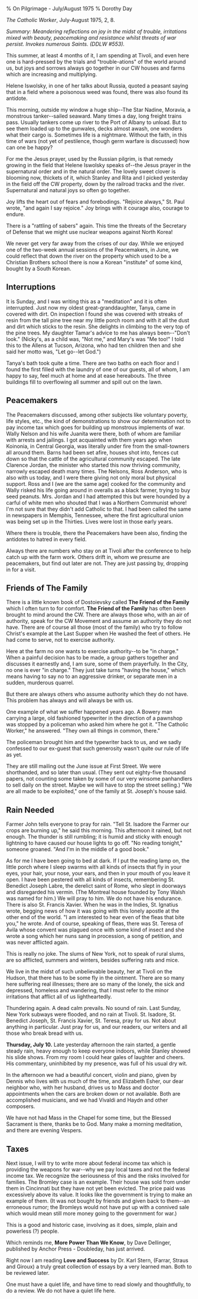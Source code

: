% On Pilgrimage - July/August 1975
% Dorothy Day

*The Catholic Worker*, July-August 1975, 2, 8.

*Summary: Meandering reflections on joy in the midst of trouble,
irritations mixed with beauty, peacemaking and resistance whilst threats
of war persist. Invokes numerous Saints. (DDLW \#553).*

This summer, at least 4 months of it, I am spending at Tivoli, and even
here one is hard-pressed by the trials and "trouble-ations" of the world
around us, but joys and sorrows always go together in our CW houses and
farms which are increasing and multiplying.

Helene Iswolsky, in one of her talks about Russia, quoted a peasant
saying that in a field where a poisonous weed was found, there was also
found its antidote.

This morning, outside my window a huge ship--The Star Nadine, Moravia, a
monstrous tanker--sailed seaward. Many times a day, long freight trains
pass. Usually tankers come up river to the Port of Albany to unload. But
to see them loaded up to the gunwales, decks almost awash, one wonders
what their cargo is. Sometimes life is a nightmare. Without the faith,
in this time of wars (not yet of pestilence, though germ warfare is
discussed) how can one be happy?

For me the Jesus prayer, used by the Russian pilgrim, is that remedy
growing in the field that Helene Iswolsky speaks of--the Jesus prayer in
the supernatural order and in the natural order. The lovely sweet clover
is blooming now, thickets of it, which Stanley and Rita and I picked
yesterday in the field off the CW property, down by the railroad tracks
and the river. Supernatural and natural joys so often go together.

Joy lifts the heart out of fears and forebodings. "Rejoice always," St.
Paul wrote, "and again I say rejoice." Joy brings with it courage also,
courage to endure.

There is a "rattling of sabers" again. This time the threats of the
Secretary of Defense that we might use nuclear weapons against North
Korea!

We never get very far away from the crises of our day. While we enjoyed
one of the two-week annual sessions of the Peacemakers, in June, we
could reflect that down the river on the property which used to be a
Christian Brothers school there is now a Korean "institute" of some
kind, bought by a South Korean.

Interruptions
-------------

It is Sunday, and I was writing this as a "meditation" and it is often
interrupted. Just now my oldest great-granddaughter, Tanya, came in
covered with dirt. On inspection I found she was covered with streaks of
resin from the tall pine tree near my little porch room and with it all
the dust and dirt which sticks to the resin. She delights in climbing to
the very top of the pine trees. My daughter Tamar's advice to me has
always been--"Don't look." (Nicky's, as a child was, "Not me," and
Mary's was "Me too!" I told this to the Allens at Tucson, Arizona, who
had ten children then and she said her motto was, "Let go--let God.")

Tanya's bath took quite a time. There are two baths on each floor and I
found the first filled with the laundry of one of our guests, all of
whom, I am happy to say, feel much at home and at ease hereabouts. The
three buildings fill to overflowing all summer and spill out on the
lawn.

Peacemakers
-----------

The Peacemakers discussed, among other subjects like voluntary poverty,
life styles, etc., the kind of demonstrations to show our determination
not to pay income tax which goes for building up monstrous implements of
war. Wally Nelson and his wife Juanita were there, both of whom are
familiar with arrests and jailings. I got acquainted with them years ago
when Koinonia, in Central Georgia, was literally under fire from the
small-towners all around them. Barns had been set afire, houses shot
into, fences cut down so that the cattle of the agricultural community
escaped. The late Clarence Jordan, the minister who started this now
thriving community, narrowly escaped death many times. The Nelsons, Ross
Anderson, who is also with us today, and I were there giving not only
moral but physical support. Ross and I (we are the same age) cooked for
the community and Wally risked his life going around in overalls as a
black farmer, trying to buy seed peanuts. Mrs. Jordan and I had
attempted this but were hounded by a carful of white men who shouted
that I was a Northern Communist whore! I'm not sure that they didn't add
Catholic to that. I had been called the same in newspapers in Memphis,
Tennessee, where the first agricultural union was being set up in the
Thirties. Lives were lost in those early years.

Where there is trouble, there the Peacemakers have been also, finding
the antidotes to hatred in every field.

Always there are numbers who stay on at Tivoli after the conference to
help catch up with the farm work. Others drift in, whom we presume are
peacemakers, but find out later are not. They are just passing by,
dropping in for a visit.

Friends of The Family
---------------------

There is a little known book of Dostoievsky called **The Friend of the
Family** which I often turn to for comfort. **The Friend of the Family**
has often been brought to mind around the CW. There are always those
who, with an air of authority, speak for the CW Movement and assume an
authority they do not have. There are of course all those (most of the
family) who try to follow Christ's example at the Last Supper when He
washed the feet of others. He had come to serve, not to exercise
authority.

Here at the farm no one wants to exercise authority--to be "in charge."
When a painful decision has to be made, a group gathers together and
discusses it earnestly and, I am sure, some of them prayerfully. In the
City, no one is ever "in charge." They just take turns "having the
house," which means having to say no to an aggressive drinker, or
separate men in a sudden, murderous quarrel.

But there are always others who assume authority which they do not have.
This problem has always and will always be with us.

One example of what we suffer happened years ago. A Bowery man carrying
a large, old fashioned typewriter in the direction of a pawnshop was
stopped by a policeman who asked him where he got it. "The Catholic
Worker," he answered. "They own all things in common, there."

The policeman brought him and the typewriter back to us, and we sadly
confessed to our ex-guest that such generosity wasn't quite our rule of
life as yet.

They are still mailing out the June issue at First Street. We were
shorthanded, and so later than usual. (They sent out eighty-five
thousand papers, not counting some taken by some of our very winsome
panhandlers to sell daily on the street. Maybe we will have to stop the
street selling.) "We are all made to be exploited," one of the family at
St. Joseph's house said.

Rain Needed
-----------

Farmer John tells everyone to pray for rain. "Tell St. Isadore the
Farmer our crops are burning up," he said this morning. This afternoon
it rained, but not enough. The thunder is still rumbling; it is humid
and sticky with enough lightning to have caused our house lights to go
off. "No reading tonight," someone groaned. "And I'm in the middle of a
good book."

As for me I have been going to bed at dark. If I put the reading lamp
on, the little porch where I sleep swarms with all kinds of insects that
fly in your eyes, your hair, your nose, your ears, and then in your
mouth of you leave it open. I have been pestered with all kinds of
insects, remembering St. Benedict Joseph Labre, the derelict saint of
Rome, who slept in doorways and disregarded his vermin. (The Montreal
house founded by Tony Walsh was named for him.) We will pray to him. We
do not have his endurance. There is also St. Francis Xavier. When he was
in the Indies, St. Ignatius wrote, begging news of how it was going with
this lonely apostle at the other end of the world. "I am interested to
hear even of the fleas that bite you," he wrote. And of course, speaking
of fleas, there was St. Teresa of Avila whose convent was plagued once
with some kind of insect and she wrote a song which her nuns sang in
procession, a song of petition, and was never afflicted again.

This is really no joke. The slums of New York, not to speak of rural
slums, are so afflicted, summers and winters, besides suffering rats and
mice.

We live in the midst of such unbelievable beauty, her at Tivoli on the
Hudson, that there has to be some fly in the ointment. There are so many
here suffering real illnesses; there are so many of the lonely, the sick
and depressed, homeless and wandering, that I must refer to the minor
irritations that afflict all of us lightheartedly.

Thundering again. A dead calm prevails. No sound of rain. Last Sunday,
New York subways were flooded, and no rain at Tivoli. St. Isadore, St.
Benedict Joseph, St. Francis Xavier, St. Teresa, pray for us. Not about
anything in particular. Just pray for us, and our readers, our writers
and all those who break bread with us.

**Thursday, July 10.** Late yesterday afternoon the rain started, a
gentle steady rain, heavy enough to keep everyone indoors, while Stanley
showed his slide shows. From my room I could hear gales of laughter and
cheers. His commentary, uninhibited by my presence, was full of his
usual dry wit.

In the afternoon we had a beautiful concert, violin and piano, given by
Dennis who lives with us much of the time, and Elizabeth Esher, our dear
neighbor who, with her husband, drives us to Mass and doctor
appointments when the cars are broken down or not available. Both are
accomplished musicians, and we had Vivaldi and Haydn and other
composers.

We have not had Mass in the Chapel for some time, but the Blessed
Sacrament is there, thanks be to God. Many make a morning meditation,
and there are evening Vespers.

Taxes
-----

Next issue, I will try to write more about federal income tax which is
providing the weapons for war--why we pay local taxes and not the
federal income tax. We recognize the seriousness of this and the risks
involved for families. The Bromley case is an example. Their house was
sold from under them in Cincinnati but they have not yet been evicted.
The price paid was excessively above its value. It looks like the
government is trying to make an example of them. (It was not bought by
friends and given back to them--an erroneous rumor; the Bromleys would
not have put up with a connived sale which would mean still more money
going to the government for war.)

This is a good and historic case, involving as it does, simple, plain
and powerless (?) people.

Which reminds me, **More Power Than We Know**, by Dave Dellinger,
published by Anchor Press - Doubleday, has just arrived.

Right now I am reading **Love and Success** by Dr. Karl Stern, (Farrar,
Straus and Giroux) a truly great collection of essays by a very learned
man. Both to be reviewed later.

One must have a quiet life, and have time to read slowly and
thoughtfully, to do a review. We do not have a quiet life here.
